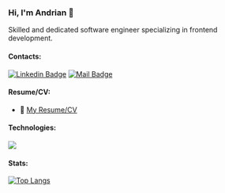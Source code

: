 ### Hi, I'm Andrian :wave:

Skilled and dedicated software engineer specializing in frontend development. 

#### Contacts:

[![Linkedin Badge](https://img.shields.io/badge/-Andrian_Smetaniuk-0e76a8?style=flat&labelColor=0e76a8&logo=linkedin&logoColor=white)](https://www.linkedin.com/in/andrian-smetaniuk-303239277/) 
[![Mail Badge](https://img.shields.io/badge/-Andrian_Smetaniuk-c0392b?style=flat&labelColor=c0392b&logo=gmail&logoColor=white)](mailto:andrian.smet@gmail.com)

#### Resume/CV:
- :paperclip: [My Resume/CV](https://drive.google.com/file/d/1TY0uRqdC0RRBsxsBzIzZmAkGor6hT4c8/view?usp=sharing)

#### Technologies:
<div>
  <a href="https://skillicons.dev">
    <img src="https://skillicons.dev/icons?i=javascript,typescript,react,redux,next,materialui,html,css,scss,git,firebase" />
  </a>
</div>

#### Stats:
  
  <a href="#">![Top Langs](https://github-readme-stats.vercel.app/api/top-langs/?username=Andrian2701&layout=compact&theme=blueberry&count_private=true&hide_border=true)</a>



